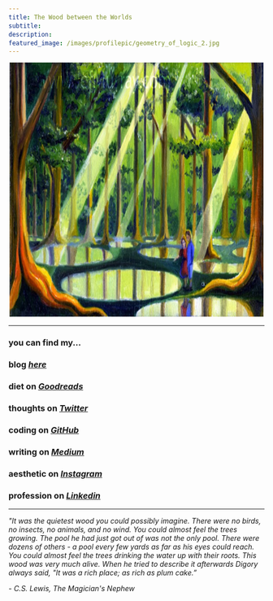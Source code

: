 ```yaml
---
title: The Wood between the Worlds
subtitle: 
description: 
featured_image: /images/profilepic/geometry_of_logic_2.jpg
---
```


<center>
<a href="https://en.wikipedia.org/wiki/Wood_between_the_Worlds">
    <img src="/images/post_pics/wood_between_the_worlds/woodbetweenworlds_1.jpg"
        width="500" 
        height="500"
        >
</a>
</center>

---

### you can find my...

### blog *[here](https://mundyreimer.github.io/)*
### diet on *[Goodreads](https://www.goodreads.com/user/show/82897656-mundy-reimer)*
### thoughts on *[Twitter](https://twitter.com/MondayRhymer)*
### coding on *[GitHub](https://github.com/mundyreimer)*
### writing on *[Medium](https://medium.com/@mundyreimer)*
### aesthetic on *[Instagram](https://www.instagram.com/l.grammars)*
### profession on *[Linkedin](https://www.linkedin.com/in/mundyreimer)*

---

*"It was the quietest wood you could possibly imagine. There were no birds, no insects, no animals, and no wind. You could almost feel the trees growing. The pool he had just got out of was not the only pool. There were dozens of others - a pool every few yards as far as his eyes could reach. You could almost feel the trees drinking the water up with their roots. This wood was very much alive. When he tried to describe it afterwards Digory always said, "It was a rich place; as rich as plum cake.”* 

*- C.S. Lewis, The Magician's Nephew*